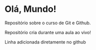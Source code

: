 # Olá, Mundo!
 Repositório sobre o curso de Git e Github.

 Repositório cria durante uma aula ao vivo!
 
 Linha adicionada diretamente no github
